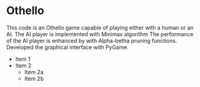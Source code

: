 # Othello

This code is an Othello game capable of playing either with a human or an AI.
The AI player is implemented with Minimax algorithm
The performance of the AI player is enhanced by with Alpha-betha pruning functions.
Developed the graphical interface with PyGame.


* Item 1
* Item 2
  * Item 2a
  * Item 2b
